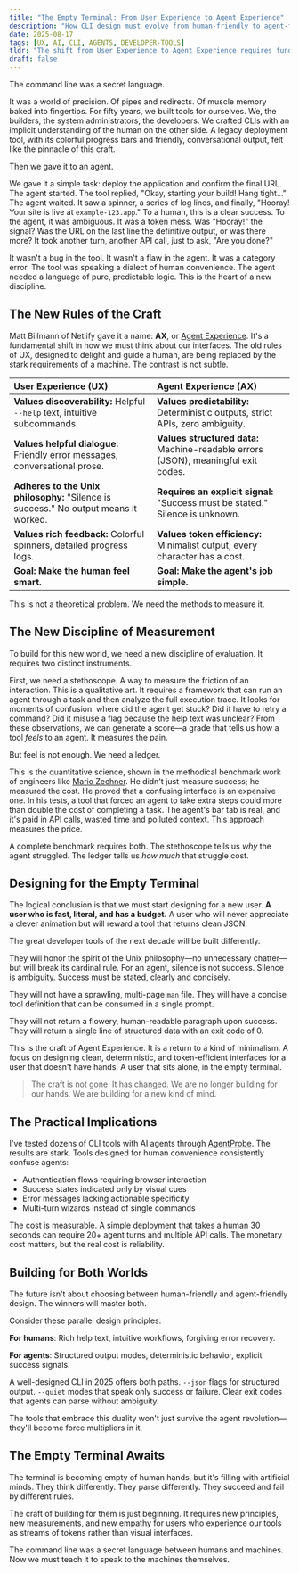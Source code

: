 ```yaml
---
title: "The Empty Terminal: From User Experience to Agent Experience"
description: "How CLI design must evolve from human-friendly to agent-friendly interfaces in the age of AI automation."
date: 2025-08-17
tags: [UX, AI, CLI, AGENTS, DEVELOPER-TOOLS]
tldr: "The shift from User Experience to Agent Experience requires fundamental changes in CLI design. Tools built for human convenience confuse AI agents with ambiguous outputs, conversational text, and implicit success signals. The future belongs to deterministic, structured, token-efficient interfaces."
draft: false
---
```


The command line was a secret language.

It was a world of precision. Of pipes and redirects. Of muscle memory baked into fingertips. For fifty years, we built tools for ourselves. We, the builders, the system administrators, the developers. We crafted CLIs with an implicit understanding of the human on the other side. A legacy deployment tool, with its colorful progress bars and friendly, conversational output, felt like the pinnacle of this craft.

Then we gave it to an agent.

We gave it a simple task: deploy the application and confirm the final URL. The agent started. The tool replied, "Okay, starting your build! Hang tight..." The agent waited. It saw a spinner, a series of log lines, and finally, "Hooray! Your site is live at `example-123.app`." To a human, this is a clear success. To the agent, it was ambiguous. It was a token mess. Was "Hooray!" the signal? Was the URL on the last line the definitive output, or was there more? It took another turn, another API call, just to ask, "Are you done?"

It wasn't a bug in the tool. It wasn't a flaw in the agent. It was a category error. The tool was speaking a dialect of human convenience. The agent needed a language of pure, predictable logic. This is the heart of a new discipline.

## The New Rules of the Craft

Matt Biilmann of Netlify gave it a name: **AX**, or [Agent Experience](https://biilmann.blog/articles/introducing-ax/). It's a fundamental shift in how we must think about our interfaces. The old rules of UX, designed to delight and guide a human, are being replaced by the stark requirements of a machine. The contrast is not subtle.

| User Experience (UX) | Agent Experience (AX) |
| :--- | :--- |
| **Values discoverability:** Helpful `--help` text, intuitive subcommands. | **Values predictability:** Deterministic outputs, strict APIs, zero ambiguity. |
| **Values helpful dialogue:** Friendly error messages, conversational prose. | **Values structured data:** Machine-readable errors (JSON), meaningful exit codes. |
| **Adheres to the Unix philosophy:** "Silence is success." No output means it worked. | **Requires an explicit signal:** "Success must be stated." Silence is unknown. |
| **Values rich feedback:** Colorful spinners, detailed progress logs. | **Values token efficiency:** Minimalist output, every character has a cost. |
| **Goal: Make the human feel smart.** | **Goal: Make the agent's job simple.** |

This is not a theoretical problem. We need the methods to measure it.

## The New Discipline of Measurement

To build for this new world, we need a new discipline of evaluation. It requires two distinct instruments.

First, we need a stethoscope. A way to measure the friction of an interaction. This is a qualitative art. It requires a framework that can run an agent through a task and then analyze the full execution trace. It looks for moments of confusion: where did the agent get stuck? Did it have to retry a command? Did it misuse a flag because the help text was unclear? From these observations, we can generate a score—a grade that tells us how a tool *feels* to an agent. It measures the pain.

But feel is not enough. We need a ledger.

This is the quantitative science, shown in the methodical benchmark work of engineers like [Mario Zechner](https://mariozechner.at/posts/2025-08-15-mcp-vs-cli/). He didn't just measure success; he measured the cost. He proved that a confusing interface is an expensive one. In his tests, a tool that forced an agent to take extra steps could more than double the cost of completing a task. The agent's bar tab is real, and it's paid in API calls, wasted time and polluted context. This approach measures the price.

A complete benchmark requires both. The stethoscope tells us *why* the agent struggled. The ledger tells us *how much* that struggle cost.

## Designing for the Empty Terminal

The logical conclusion is that we must start designing for a new user. **A user who is fast, literal, and has a budget.** A user who will never appreciate a clever animation but will reward a tool that returns clean JSON.

The great developer tools of the next decade will be built differently.

They will honor the spirit of the Unix philosophy—no unnecessary chatter—but will break its cardinal rule. For an agent, silence is not success. Silence is ambiguity. Success must be stated, clearly and concisely.

They will not have a sprawling, multi-page `man` file. They will have a concise tool definition that can be consumed in a single prompt.

They will not return a flowery, human-readable paragraph upon success. They will return a single line of structured data with an exit code of 0.

This is the craft of Agent Experience. It is a return to a kind of minimalism. A focus on designing clean, deterministic, and token-efficient interfaces for a user that doesn't have hands. A user that sits alone, in the empty terminal.

<blockquote class="featured-quote primary">
The craft is not gone. It has changed. We are no longer building for our hands. We are building for a new kind of mind.
</blockquote>

## The Practical Implications

I've tested dozens of CLI tools with AI agents through [AgentProbe](/agentprobe). The results are stark. Tools designed for human convenience consistently confuse agents:

- Authentication flows requiring browser interaction
- Success states indicated only by visual cues
- Error messages lacking actionable specificity
- Multi-turn wizards instead of single commands

The cost is measurable. A simple deployment that takes a human 30 seconds can require 20+ agent turns and multiple API calls. The monetary cost matters, but the real cost is reliability.

## Building for Both Worlds

The future isn't about choosing between human-friendly and agent-friendly design. The winners will master both.

Consider these parallel design principles:

**For humans**: Rich help text, intuitive workflows, forgiving error recovery.

**For agents**: Structured output modes, deterministic behavior, explicit success signals.

A well-designed CLI in 2025 offers both paths. `--json` flags for structured output. `--quiet` modes that speak only success or failure. Clear exit codes that agents can parse without ambiguity.

The tools that embrace this duality won't just survive the agent revolution—they'll become force multipliers in it.

## The Empty Terminal Awaits

The terminal is becoming empty of human hands, but it's filling with artificial minds. They think differently. They parse differently. They succeed and fail by different rules.

The craft of building for them is just beginning. It requires new principles, new measurements, and new empathy for users who experience our tools as streams of tokens rather than visual interfaces.

The command line was a secret language between humans and machines. Now we must teach it to speak to the machines themselves.